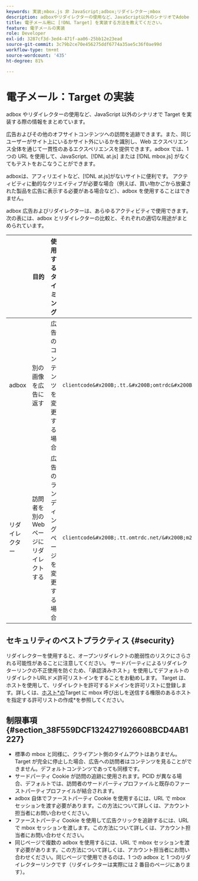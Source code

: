 ```yaml
---
keywords: 実装;mbox.js 非 JavaScript;adbox;リダイレクター;mbox
description: adboxやリダイレクターの使用など、JavaScript以外のシナリオでAdobe [!DNL Target] を実装する方法について説明します。
title: 電子メール用に [!DNL Target] を実装する方法を教えてください。
feature: 電子メールの実装
role: Developer
exl-id: 3287cf3d-3ed4-471f-aa06-25bb12e23ead
source-git-commit: 3c79b2ce70e456275ddf6774a35ae5c36f0ae99d
workflow-type: tm+mt
source-wordcount: '435'
ht-degree: 81%

---
```


# 電子メール：Target の実装

adbox やリダイレクターの使用など、JavaScript 以外のシナリオで Target を実装する際の情報をまとめています。

広告およびその他のオフサイトコンテンツへの訪問を追跡できます。また、同じユーザーがサイト上にいるかサイト外にいるかを識別し、Web エクスペリエンス全体を通じて一貫性のあるエクスペリエンスを提供できます。adbox では、1 つの URL を使用して、JavaScript、[!DNL at.js] または [!DNL mbox.js] がなくてもテストをおこなうことができます。

adboxは、アフィリエイトなど、[!DNL at.js]がないサイトに便利です。 アクティビティに動的なクリエイティブが必要な場合（例えば、買い物かごから放棄された製品を広告に表示する必要がある場合など）、adbox を使用することはできません。

adbox 広告およびリダイレクターは、あらゆるアクティビティで使用できます。次の表には、adbox とリダイレクターの比較と、それぞれの適切な用途がまとめられています。

|  | 目的 | 使用するタイミング | URL 構成 | オファータイプ | オファーコンテンツ |
|--- |--- |--- |--- |--- |--- |
| adbox | 別の画像を広告に返す | 広告のコンテンツを変更する場合 | `clientcode&#x200B;.tt.&#x200B;omtrdc&#x200B;.net/&#x200B;m2&#x200B;/&#x200B;clientcode/ubox/&#x200B;image?` | リダイレクトオファー | 画像の URL |
| リダイレクター | 訪問者を別の Web ページにリダイレクトする | 広告のランディングページを変更する場合 | `clientcode&#x200B;.tt.omtrdc.net/&#x200B;m2/clientcode&#x200B;/ubox/page?` | リダイレクトオファー | ページの URL |

## セキュリティのベストプラクティス {#security}

リダイレクターを使用すると、オープンリダイレクトの脆弱性のリスクにさらされる可能性があることに注意してください。 サードパーティによるリダイレクターリンクの不正使用を防ぐため、「承認済みホスト」を使用してデフォルトのリダイレクトURLドメ許可リストインをすることをお勧めします。 Target は、ホストを使用して、リダイレクトを許可するドメインを許可リストに登録します。詳しくは、[ホスト&#x200B;*の](/help/administrating-target/hosts.md#allowlist)Target に mbox 呼び出しを送信する権限のあるホストを指定する許可リストの作成*&#x200B;を参照してください。

## 制限事項 {#section_38F559DCF1324271926608BCD4AB1227}

* 標準の mbox と同様に、クライアント側のタイムアウトはありません。Target が完全に停止した場合、広告への訪問者はコンテンツを見ることができません。デフォルトコンテンツであっても同様です。
* サードパーティ Cookie が訪問の追跡に使用されます。PCID が異なる場合、デフォルトでは、訪問者のサードパーティプロファイルと既存のファーストパーティプロファイルが結合されます。
* adbox 自体でファーストパーティ Cookie を使用するには、URL で mbox セッションを渡す必要があります。この方法について詳しくは、アカウント担当者にお問い合わせください。
* ファーストパーティ Cookie を使用して広告クリックを追跡するには、URL で mbox セッションを渡します。この方法について詳しくは、アカウント担当者にお問い合わせください。
* 同じページで複数の adbox を使用するには、URL で mbox セッションを渡す必要があります。この方法について詳しくは、アカウント担当者にお問い合わせください。同じページで使用できるのは、1 つの adbox と 1 つのリダイレクターリンクです（リダイレクターは実際には 2 番目のページにあります）。
